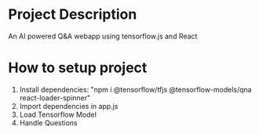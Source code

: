 # Project Description
An AI powered Q&A webapp using tensorflow.js and React
# How to setup project
1. Install dependencies: "npm i @tensorflow/tfjs @tensorflow-models/qna react-loader-spinner"
2. Import dependencies in app.js
3. Load Tensorflow Model
4. Handle Questions
